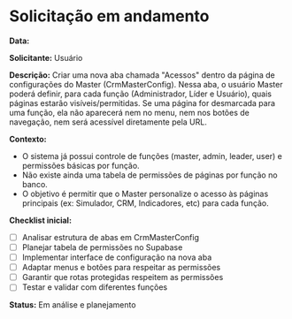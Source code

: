 # Solicitação em andamento

**Data:** <!-- Preencher com a data/hora atual -->

**Solicitante:** Usuário

**Descrição:**
Criar uma nova aba chamada "Acessos" dentro da página de configurações do Master (CrmMasterConfig). Nessa aba, o usuário Master poderá definir, para cada função (Administrador, Líder e Usuário), quais páginas estarão visíveis/permitidas. Se uma página for desmarcada para uma função, ela não aparecerá nem no menu, nem nos botões de navegação, nem será acessível diretamente pela URL.

**Contexto:**
- O sistema já possui controle de funções (master, admin, leader, user) e permissões básicas por função.
- Não existe ainda uma tabela de permissões de páginas por função no banco.
- O objetivo é permitir que o Master personalize o acesso às páginas principais (ex: Simulador, CRM, Indicadores, etc) para cada função.

**Checklist inicial:**
- [ ] Analisar estrutura de abas em CrmMasterConfig
- [ ] Planejar tabela de permissões no Supabase
- [ ] Implementar interface de configuração na nova aba
- [ ] Adaptar menus e botões para respeitar as permissões
- [ ] Garantir que rotas protegidas respeitem as permissões
- [ ] Testar e validar com diferentes funções

**Status:** Em análise e planejamento 